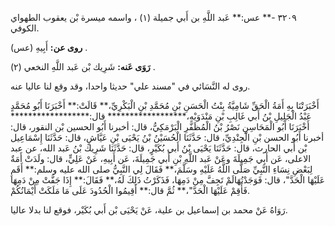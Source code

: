 ٣٢٠٩ -** عس:** عَبد اللَّهِ بن أَبي جميلة (١) ، واسمه ميسرة بْن يعقوب الطهواي الكوفي.

**روى عن:** أَبِيهِ (عس) .

**رَوَى عَنه:** شَرِيك بْن عَبد اللَّهِ النخعي (٢) .

روى له النَّسَائي في "مسند علي" حديثا واحدا، وقد وقع لنا عاليا عنه.

أَخْبَرَتْنَا بِهِ أَمَةُ الْحَقِّ شَامِيَّةُ بِنْتُ الْحَسَنِ بْنِ مُحَمَّدِ بْنِ الْبَكْرِيِّ،** قَالَتْ:** أَخْبَرَنَا أَبُو مُحَمَّدٍ عَبْدُ الْجَلِيلِ بْنُ أَبي غَالِبِ بْنِ مَنْدَوَيْهِ،****************** قال:****************** أَخْبَرَنَا أَبُو الْمَحَاسِنِ نَصْرُ بْنُ الْمُظَفَّرِ الْبَرْمَكِيُّ، قال: أخبرنا أَبُو الحسين بْن النقور، قال: أخبرنا أَبُو الحسن بْنِ الْجِنْدِيِّ، قال: حَدَّثَنَا الْحُسَيْنُ بْنُ يَحْيَى بْنِ عَيَّاشٍ، قال: حَدَّثَنَا إِسْمَاعِيل بْن أَبي الحارث، قال: حَدَّثَنَا يَحْيَى بْنُ أَبي بُكَيْرٍ، قال: حَدَّثَنَا شَرِيك بْنُ عَبد الله، عن عبد الاعلى، عَن أَبِي جَمِيلَةَ وعَنْ عَبد اللَّهِ بْنِ أَبي جَمِيلَةَ، عَن أَبِيهِ، عَنْ عَلِيٍّ، قال: ولَدَتْ أَمَةٌ لِبَعْضِ نِسَاءِ النَّبِيِّ صَلَّى اللَّهُ عَلَيْهِ وسَلَّمَ،** فَقَالَ لِي النَّبِيُّ صلى الله عليه وسلم:** أَقَمِ عَلَيْهَا الْحَدَّ"، قال: فَوَجَدْتُهَالَمْ تَجِفَّ مِنْ دَمِهَا، فَذَكَرْتُ ذَلِكَ لَهُ،** فَقَالَ:** إِذَا جَفَّتْ مِنْ دَمِهَا فَأَقِمْ عَلَيْهَا الْحَدَّ"،** ثُمَّ قال:** أَقِيمُوا الْحُدُودَ عَلَى مَا مَلَكَتْ أَيْمَانُكُمْ.

رَوَاهُ عَنْ محمد بن إسماعيل بن علية، عَنْ يَحْيَى بْن أَبي بُكَيْر، فوقع لنا بدلا عاليا.